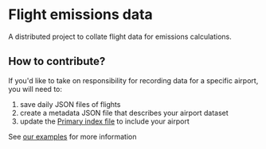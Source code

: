 # Flight emissions data

A distributed project to collate flight data for emissions calculations.

## How to contribute?

If you'd like to take on responsibility for recording data for a specific airport, you will need to:

1. save daily JSON files of flights
2. create a metadata JSON file that describes your airport dataset
3. update the [Primary index file](index.json) to include your airport

See [our examples](examples/) for more information
